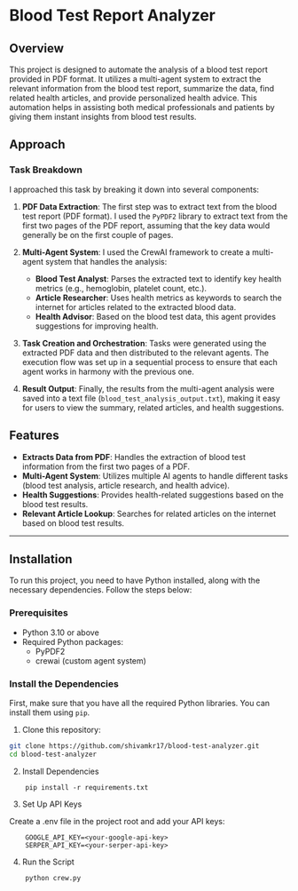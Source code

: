# Blood Test Report Analyzer

## Overview

This project is designed to automate the analysis of a blood test report provided in PDF format. It utilizes a multi-agent system to extract the relevant information from the blood test report, summarize the data, find related health articles, and provide personalized health advice. This automation helps in assisting both medical professionals and patients by giving them instant insights from blood test results.

## Approach

### Task Breakdown

I approached this task by breaking it down into several components:

1. **PDF Data Extraction**: The first step was to extract text from the blood test report (PDF format). I used the `PyPDF2` library to extract text from the first two pages of the PDF report, assuming that the key data would generally be on the first couple of pages.
   
2. **Multi-Agent System**: I used the CrewAI framework to create a multi-agent system that handles the analysis:
   - **Blood Test Analyst**: Parses the extracted text to identify key health metrics (e.g., hemoglobin, platelet count, etc.).
   - **Article Researcher**: Uses health metrics as keywords to search the internet for articles related to the extracted blood data.
   - **Health Advisor**: Based on the blood test data, this agent provides suggestions for improving health.
   
3. **Task Creation and Orchestration**: Tasks were generated using the extracted PDF data and then distributed to the relevant agents. The execution flow was set up in a sequential process to ensure that each agent works in harmony with the previous one.

4. **Result Output**: Finally, the results from the multi-agent analysis were saved into a text file (`blood_test_analysis_output.txt`), making it easy for users to view the summary, related articles, and health suggestions.

## Features

- **Extracts Data from PDF**: Handles the extraction of blood test information from the first two pages of a PDF.
- **Multi-Agent System**: Utilizes multiple AI agents to handle different tasks (blood test analysis, article research, and health advice).
- **Health Suggestions**: Provides health-related suggestions based on the blood test results.
- **Relevant Article Lookup**: Searches for related articles on the internet based on blood test results.

---

## Installation

To run this project, you need to have Python installed, along with the necessary dependencies. Follow the steps below:

### Prerequisites

- Python 3.10 or above
- Required Python packages:
  - PyPDF2
  - crewai (custom agent system)

### Install the Dependencies

First, make sure that you have all the required Python libraries. You can install them using `pip`.

1. Clone this repository:

```bash
git clone https://github.com/shivamkr17/blood-test-analyzer.git
cd blood-test-analyzer
```
2. Install Dependencies
```
    pip install -r requirements.txt

```
3. Set Up API Keys

Create a .env file in the project root and add your API keys:
```
    GOOGLE_API_KEY=<your-google-api-key>
    SERPER_API_KEY=<your-serper-api-key>
```

4. Run the Script
```
    python crew.py

 ```   